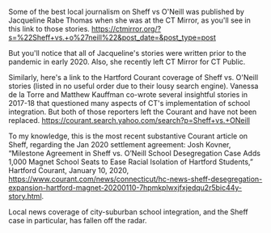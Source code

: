Some of the best local journalism on Sheff vs O'Neill was published by Jacqueline Rabe Thomas when she was at the CT Mirror, as you'll see in this link to those stories. https://ctmirror.org/?s=%22Sheff+vs.+o%27neill%22&post_date=&post_type=post

But you'll notice that all of Jacqueline's stories were written prior to the pandemic in early 2020. Also, she recently left CT Mirror for CT Public.

Similarly, here's a link to the Hartford Courant coverage of Sheff vs. O'Neill stories (listed in no useful order due to their lousy search engine). Vanessa de la Torre and Matthew Kauffman co-wrote several insightful stories in 2017-18 that questioned many aspects of CT's implementation of school integration. But both of those reporters left the Courant and have not been replaced. https://courant.search.yahoo.com/search?p=Sheff+vs.+ONeill

To my knowledge, this is the most recent substantive Courant article on Sheff, regarding the Jan 2020 settlement agreement:
Josh Kovner, “Milestone Agreement in Sheff vs. O’Neill School Desegregation Case Adds 1,000 Magnet School Seats to Ease Racial Isolation of Hartford Students,” Hartford Courant, January 10, 2020, https://www.courant.com/news/connecticut/hc-news-sheff-desegregation-expansion-hartford-magnet-20200110-7hpmkplwxjfxjedqu2r5bic44y-story.html.

Local news coverage of city-suburban school integration, and the Sheff case in particular, has fallen off the radar.
